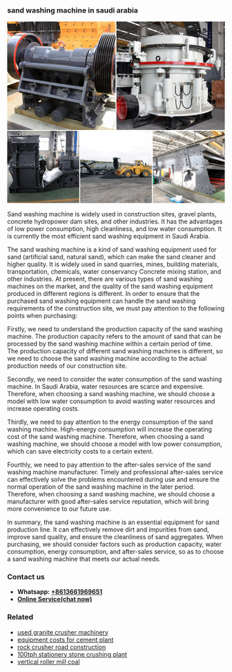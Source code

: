 <h3>sand washing machine in saudi arabia</h3><img src='1706773624.jpg' alt=''><p>Sand washing machine is widely used in construction sites, gravel plants, concrete hydropower dam sites, and other industries. It has the advantages of low power consumption, high cleanliness, and low water consumption. It is currently the most efficient sand washing equipment in Saudi Arabia.</p><p>The sand washing machine is a kind of sand washing equipment used for sand (artificial sand, natural sand), which can make the sand cleaner and higher quality. It is widely used in sand quarries, mines, building materials, transportation, chemicals, water conservancy Concrete mixing station, and other industries. At present, there are various types of sand washing machines on the market, and the quality of the sand washing equipment produced in different regions is different. In order to ensure that the purchased sand washing equipment can handle the sand washing requirements of the construction site, we must pay attention to the following points when purchasing:</p><p>Firstly, we need to understand the production capacity of the sand washing machine. The production capacity refers to the amount of sand that can be processed by the sand washing machine within a certain period of time. The production capacity of different sand washing machines is different, so we need to choose the sand washing machine according to the actual production needs of our construction site.</p><p>Secondly, we need to consider the water consumption of the sand washing machine. In Saudi Arabia, water resources are scarce and expensive. Therefore, when choosing a sand washing machine, we should choose a model with low water consumption to avoid wasting water resources and increase operating costs.</p><p>Thirdly, we need to pay attention to the energy consumption of the sand washing machine. High-energy consumption will increase the operating cost of the sand washing machine. Therefore, when choosing a sand washing machine, we should choose a model with low power consumption, which can save electricity costs to a certain extent.</p><p>Fourthly, we need to pay attention to the after-sales service of the sand washing machine manufacturer. Timely and professional after-sales service can effectively solve the problems encountered during use and ensure the normal operation of the sand washing machine in the later period. Therefore, when choosing a sand washing machine, we should choose a manufacturer with good after-sales service reputation, which will bring more convenience to our future use.</p><p>In summary, the sand washing machine is an essential equipment for sand production line. It can effectively remove dirt and impurities from sand, improve sand quality, and ensure the cleanliness of sand aggregates. When purchasing, we should consider factors such as production capacity, water consumption, energy consumption, and after-sales service, so as to choose a sand washing machine that meets our actual needs.</p><h3>Contact us</h3><ul><li><strong>Whatsapp:&nbsp;<a href="https://wa.me/8613661969651">+8613661969651</a></strong></li><li><a href="https://swt.shibang-china.com/?git&amp;zhl&amp;sand washing machine in saudi arabia"><strong>Online Service(chat now)</strong></a></li></ul><h3>Related</h3><ul><li><a href='used granite crusher machinery.md'>used granite crusher machinery</a></li><li><a href='equipment costs for cement plant.md'>equipment costs for cement plant</a></li><li><a href='rock crusher road construction.md'>rock crusher road construction</a></li><li><a href='100tph stationery stone crushing plant.md'>100tph stationery stone crushing plant</a></li><li><a href='vertical roller mill coal.md'>vertical roller mill coal</a></li></ul>